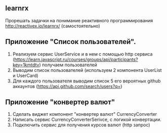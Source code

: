 ## learnrx
Прорешать задачки на понимание реактивного программирования
http://reactivex.io/learnrx/ (самостоятельно)

## Приложение "Список пользователей".

1. Реализуем сервис UserService и в нем с помощью http сервиса (https://learn.javascript.ru/courses/groups/api/participants?key=1kmtdtv) получаем пользователей
2. Выводим список пользователей (используем 2 компонента UserList и UserCard)
3. Для каждого пользователя выводим список 5 его вероятных github аккаунтов (https://api.github.com/search/users?q=)

## Приложение "конвертер валют"

1. Сделать виджет компонент "конвертер валют" CurrencyConverter
2. Написать сервис CurrencyConverterSerivce, с логикой конвертации.
3. Подключить сервис для получения курсов валют (http запрос)